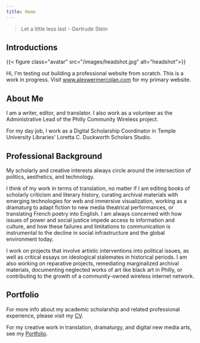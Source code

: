 ```yaml
---
title: Home
---
```


> Let a little less last - Gertrude Stein

## Introductions

{{< figure class="avatar" src="/images/headshot.jpg" alt="headshot">}}

Hi, I'm testing out building a professional website from scratch. This is a work in progress. Visit www.alexwermercolan.com for my primary website.

## About Me

I am a writer, editor, and translator. I also work as a volunteer as the Administrative Lead of the Philly Community Wireless project.

For my day job, I work as a Digital Scholarship Coordinator in Temple University Libraries' Loretta C. Duckworth Scholars Studio.

## Professional Background

My scholarly and creative interests always circle around the intersection of politics, aesthetics, and technology.

I think of my work in terms of translation, no matter if I am editing books of scholarly criticism and literary history, curating archival materials with emerging technologies for web and immersive visualization, working as a dramaturg to adapt fiction to new media theatrical performances, or translating French poetry into English. I am always concerned with how issues of power and social justice impede access to information and culture, and how these failures and limitations to communication is instrumental to the decline in social infrastructure and the global environment today.

I work on projects that involve artistic interventions into political issues, as well as critical essays on ideological stalemates in historical periods. I am also working on reparative projects, remediating marginalized archival materials, documenting neglected works of art like black art in Philly, or contributing to the growth of a community-owned wireless internet network.

## Portfolio

For more info about my academic scholarship and related professional experience, please visit my [CV](/cv).

For my creative work in translation, dramaturgy, and digital new media arts, see my [Portfolio](/portfolio).
